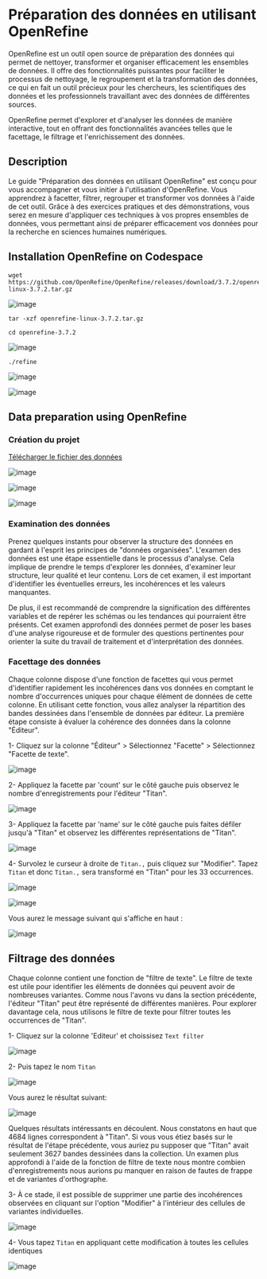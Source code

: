 # Préparation des données en utilisant OpenRefine

OpenRefine est un outil open source de préparation des données qui permet de nettoyer, transformer et organiser efficacement les ensembles de données. Il offre des fonctionnalités puissantes pour faciliter le processus de nettoyage, le regroupement et la transformation des données, ce qui en fait un outil précieux pour les chercheurs, les scientifiques des données et les professionnels travaillant avec des données de différentes sources. 

OpenRefine permet d'explorer et d'analyser les données de manière interactive, tout en offrant des fonctionnalités avancées telles que le facettage, le filtrage et l'enrichissement des données.

## Description

Le guide "Préparation des données en utilisant OpenRefine" est conçu pour vous accompagner et vous initier à l'utilisation d'OpenRefine. Vous apprendrez à facetter, filtrer, regrouper et transformer vos données à l'aide de cet outil. Grâce à des exercices pratiques et des démonstrations, vous serez en mesure d'appliquer ces techniques à vos propres ensembles de données, vous permettant ainsi de préparer efficacement vos données pour la recherche en sciences humaines numériques.

## Installation OpenRefine on Codespace

```
wget https://github.com/OpenRefine/OpenRefine/releases/download/3.7.2/openrefine-linux-3.7.2.tar.gz
```
![image](https://github.com/kplr-training/Data-Strategy/assets/123748177/70abcbae-12e7-4f88-83ef-81e7c6375cae)

```
tar -xzf openrefine-linux-3.7.2.tar.gz
```
```
cd openrefine-3.7.2
```
![image](https://github.com/kplr-training/Data-Strategy/assets/123748177/eb08d9df-4075-4b5d-96fd-0c18c14c865e)

```
./refine
```

![image](https://github.com/kplr-training/Data-Strategy/assets/123748177/f2d1d4f6-c1ec-4011-a0eb-3d6fa525cd8e)

![image](https://github.com/kplr-training/Data-Strategy/assets/123748177/0eaa3018-3605-45e2-a19c-b125ce76ccf8)

## Data preparation using OpenRefine

### Création du projet

[Télécharger le fichier des données](https://www.thomaspadilla.org/data/dataprep/authors-people.csv)

![image](https://github.com/kplr-training/Data-Strategy/assets/123748177/6bf23384-ddf1-45bc-9e17-e2e079624e1c)

![image](https://github.com/kplr-training/Data-Strategy/assets/123748177/6d22f1e4-a106-43c2-ae9a-3367dbcbb5df)

![image](https://github.com/kplr-training/Data-Strategy/assets/123748177/0494e326-33b7-45ab-9c8c-06a2fafb77ca)

### Examination des données

Prenez quelques instants pour observer la structure des données en gardant à l'esprit les principes de "données organisées". L'examen des données est une étape essentielle dans le processus d'analyse. Cela implique de prendre le temps d'explorer les données, d'examiner leur structure, leur qualité et leur contenu. Lors de cet examen, il est important d'identifier les éventuelles erreurs, les incohérences et les valeurs manquantes. 

De plus, il est recommandé de comprendre la signification des différentes variables et de repérer les schémas ou les tendances qui pourraient être présents. Cet examen approfondi des données permet de poser les bases d'une analyse rigoureuse et de formuler des questions pertinentes pour orienter la suite du travail de traitement et d'interprétation des données.

### Facettage des données

Chaque colonne dispose d'une fonction de facettes qui vous permet d'identifier rapidement les incohérences dans vos données en comptant le nombre d'occurrences uniques pour chaque élément de données de cette colonne. En utilisant cette fonction, vous allez analyser la répartition des bandes dessinées dans l'ensemble de données par éditeur. La première étape consiste à évaluer la cohérence des données dans la colonne "Éditeur".

1- Cliquez sur la colonne "Éditeur" > Sélectionnez "Facette" > Sélectionnez "Facette de texte".

![image](https://github.com/kplr-training/Data-Strategy/assets/123748177/0e20a443-611d-48d3-bb66-f24e760675d8)

2- Appliquez la facette par 'count' sur le côté gauche puis observez le nombre d'enregistrements pour l'éditeur "Titan".

![image](https://github.com/kplr-training/Data-Strategy/assets/123748177/e291a883-ef56-4e9c-88bf-4b34974673ff)

3- Appliquez la facette par 'name' sur le côté gauche puis faites défiler jusqu'à "Titan" et observez les différentes représentations de "Titan".

![image](https://github.com/kplr-training/Data-Strategy/assets/123748177/4c9710e2-afb5-4276-a484-4e3f6df5836a)

4- Survolez le curseur à droite de `Titan.,` puis cliquez sur "Modifier". Tapez `Titan` et donc `Titan.,` sera transformé en "Titan" pour les 33 occurrences.

![image](https://github.com/kplr-training/Data-Strategy/assets/123748177/899d1108-6256-460f-9dc9-fec663df2b73)

![image](https://github.com/kplr-training/Data-Strategy/assets/123748177/1d2feb6b-eb07-4a35-a84f-c1e0addea8c0)

Vous aurez le message suivant qui s'affiche en haut :

![image](https://github.com/kplr-training/Data-Strategy/assets/123748177/a3cc616d-0ba6-44cb-bd34-636592edf401)



## Filtrage des données

Chaque colonne contient une fonction de "filtre de texte". Le filtre de texte est utile pour identifier les éléments de données qui peuvent avoir de nombreuses variantes. Comme nous l'avons vu dans la section précédente, l'éditeur "Titan" peut être représenté de différentes manières. Pour explorer davantage cela, nous utilisons le filtre de texte pour filtrer toutes les occurrences de "Titan".

1- Cliquez sur la colonne 'Editeur' et choissisez `Text filter`

![image](https://github.com/kplr-training/Data-Strategy/assets/123748177/836388cc-b954-4f23-98a7-fb51977249c4)

2- Puis tapez le nom `Titan`

![image](https://github.com/kplr-training/Data-Strategy/assets/123748177/2c81de54-7a04-4004-af85-d6c0754f681d)

Vous aurez le résultat suivant: 

![image](https://github.com/kplr-training/Data-Strategy/assets/123748177/0dbf1e50-dd8c-4d57-aa24-f02f92e05453)

Quelques résultats intéressants en découlent. Nous constatons en haut que 4684 lignes correspondent à "Titan". Si vous vous étiez basés sur le résultat de l'étape précédente, vous auriez pu supposer que "Titan" avait seulement 3627 bandes dessinées dans la collection. Un examen plus approfondi à l'aide de la fonction de filtre de texte nous montre combien d'enregistrements nous aurions pu manquer en raison de fautes de frappe et de variantes d'orthographe.

3- À ce stade, il est possible de supprimer une partie des incohérences observées en cliquant sur l'option "Modifier" à l'intérieur des cellules de variantes individuelles.

![image](https://github.com/kplr-training/Data-Strategy/assets/123748177/0b45b16d-c618-49a9-9792-a30ec511f6bf)

4- Vous tapez `Titan` en appliquant cette modification à toutes les cellules identiques

![image](https://github.com/kplr-training/Data-Strategy/assets/123748177/f7c578fc-48b7-494c-b40b-30867e4f7077)


